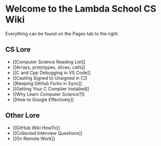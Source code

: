 # Welcome to the Lambda School CS Wiki

Everything can be found on the Pages tab to the right.

## CS Lore

* [[Computer Science Reading List]]
* [[Arrays, prototypes, slices, calls]]
* [[C and Cpp Debugging in VS Code]]
* [[Casting Signed to Unsigned in C]]
* [[Keeping GitHub Forks in Sync]]
* [[Getting Your C Compiler Installed]]
* [[Why Learn Computer Science?]]
* [[How to Google Effectively]]

## Other Lore

* [[GitHub Wiki HowTo]]
* [[Collected Interview Questions]]
* [[On Remote Work]]

